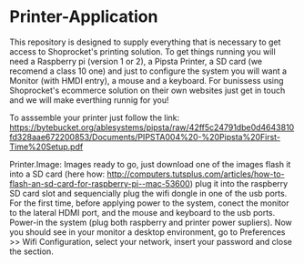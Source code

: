 # Printer-Application

  This repository is designed to supply everything that is necessary to get access to Shoprocket's printing solution. To get things running you will need a Raspberry pi (version 1 or 2), a Pipsta Printer, a SD card (we recomend a class 10 one) and just to configure the system you will want a Monitor (with HMDI entry), a mouse and a keyboard. For bunissess using Shoprocket's ecommerce solution on their own websites just get in touch and we will make everthing runnig for you! 
  
  To asssemble your printer just follow the link: https://bytebucket.org/ablesystems/pipsta/raw/42ff5c24791dbe0d4643810fd328aae672200853/Documents/PIPSTA004%20-%20Pipsta%20First-Time%20Setup.pdf
  
  


  
Printer.Image: Images ready to go, just download one of the images flash it into a SD card (here how: http://computers.tutsplus.com/articles/how-to-flash-an-sd-card-for-raspberry-pi--mac-53600) plug it into the raspberry SD card slot and sequencially plug the wifi dongle in one of the usb ports. For the first time, before applying power to the system, conect the monitor to the lateral HDMI port, and the mouse and keyboard to the usb ports. Power-in the system (plug both raspberry and printer power supliers). Now you should see in your monitor a desktop environment, go to Preferences >> Wifi Configuration, select your network, insert your password and close the section.  
